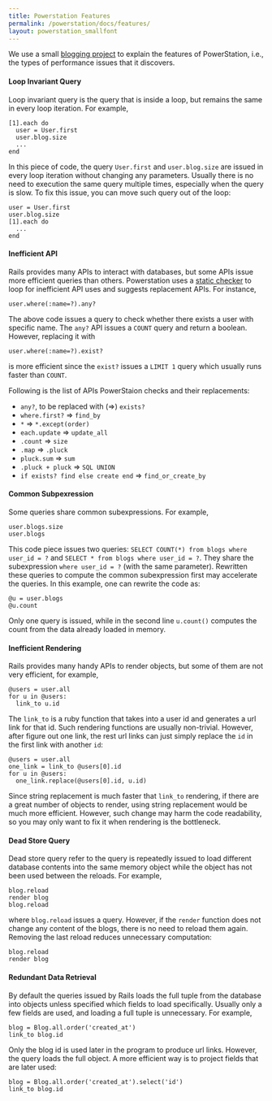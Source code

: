 ```yaml
---
title: Powerstation Features
permalink: /powerstation/docs/features/
layout: powerstation_smallfont
---
```


<div class="container" markdown="1">
<div class="row" markdown="1">
<div class="col-md-12" markdown="1">

We use a small [blogging project](https://github.com/jwyoung1818/blog) to explain the features of PowerStation, i.e., the types of performance issues that it discovers. 

#### Loop Invariant Query

Loop invariant query is the query that is inside a loop, but remains the same in every loop iteration. For example,
```
[1].each do
  user = User.first
  user.blog.size
  ...
end
```
In this piece of code, the query `User.first` and `user.blog.size` are issued in every loop iteration without changing any parameters.
Usually there is no need to execution the same query multiple times, especially when the query is slow. To fix this issue, you can move such query out of the loop:
```
user = User.first
user.blog.size
[1].each do
  ...
end
```

#### Inefficient API

Rails provides many APIs to interact with databases, but some APIs issue more efficient queries than others. Powerstation uses a [static checker](https://hyperloop-rails.github.io/docs/home/) to loop for inefficient API uses and suggests replacement APIs. For instance,
```
user.where(:name=?).any?
``` 
The above code issues a query to check whether there exists a user with specific name. The `any?` API issues a `COUNT` query and return a boolean. However, replacing it with 
```
user.where(:name=?).exist?
``` 
is more efficient since the `exist?` issues a `LIMIT 1` query which usually runs faster than `COUNT`.

Following is the list of APIs PowerStaion checks and their replacements:

+ `any?`, to be replaced with (=>) `exists?`
+ `where.first?` => `find_by`
+ `*` => `*.except(order)`
+ `each.update` => `update_all`
+ `.count` => `size`
+ `.map` => `.pluck`
+ `pluck.sum` => `sum`
+ `.pluck + pluck` => `SQL UNION`
+ `if exists? find else create end` => `find_or_create_by`


#### Common Subpexression

Some queries share common subexpressions. For example,

```
user.blogs.size
user.blogs
```

This code piece issues two queries: `SELECT COUNT(*) from blogs where user_id = ?` and `SELECT * from blogs where user_id = ?`. They share the subexpression `where user_id = ?` (with the same parameter). Rewritten these queries to compute the common subexpression first may accelerate the queries. In this example, one can rewrite the code as:

```
@u = user.blogs
@u.count
```

Only one query is issued, while in the second line `u.count()` computes the count
from the data already loaded in memory.

#### Inefficient Rendering

Rails provides many handy APIs to render objects, but some of them are not very efficient, for example,

```
@users = user.all
for u in @users:
  link_to u.id
```

The `link_to` is a ruby function that takes into a user id and generates a url link for that id. Such rendering functions are usually non-trivial. However, after figure out one link, the rest url links can just simply replace the `id` in the first link with another `id`:

```
@users = user.all
one_link = link_to @users[0].id
for u in @users:
  one_link.replace(@users[0].id, u.id)
```

Since string replacement is much faster that `link_to` rendering, if there are a great number of objects to render, using string replacement would be much more efficient. However, such change may harm the code readability, so you may only want to fix it when rendering is the bottleneck.

#### Dead Store Query

Dead store query refer to the query is repeatedly issued to load different database contents into the same memory object while the object has not been used between the reloads. For example,
```
blog.reload
render blog
blog.reload
```
where `blog.reload` issues a query. However, if the `render` function does not change any content of the blogs, there is no need to reload them again. Removing the last reload reduces unnecessary computation:
```
blog.reload
render blog
```

#### Redundant Data Retrieval

By default the queries issued by Rails loads the full tuple from the database into objects unless specified which fields to load specifically. Usually only a few fields are used, and loading a full tuple is unnecessary. For example,
```
blog = Blog.all.order('created_at')
link_to blog.id
```
Only the blog id is used later in the program to produce url links. However, the query loads the full object. A more efficient way is to project fields that are later used:
```
blog = Blog.all.order('created_at').select('id')
link_to blog.id
```